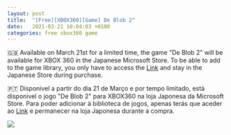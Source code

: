 ```yaml
---
layout: post
title:  "[Free][XBOX360][Game] De Blob 2"
date:   2021-03-21 10:04:03 +0100
categories: free xbox360 game
---
```


🇬🇧 Available on March 21st for a limited time, the game "De Blob 2" will be available for XBOX 360 in the Japanese Microsoft Store.
To be able to add to the game library, you only have to access the [Link][direct-link] and stay in the Japanese Store during purchase.

🇵🇹 Disponivel a partir do dia 21 de Março e por tempo limitado, está disponivel o jogo "De Blob 2" para XBOX360 na loja Japonesa da Microsoft Store.
Para poder adicionar à biblioteca de jogos, apenas terás que aceder ao [Link][direct-link] e permanecer na loja Japonesa durante a compra.

<!--
![image game](/images/WargameRedDragon.jpg)
![image game]({{ BASE_PATH }}/assets/images/WargameRedDragon.jpg)
-->

<img src="{{ site.BASE_PATH }}/images/deblob2.jpg">

[direct-link]: https://www.microsoft.com/ja-jp/p/de-blob-2/btzcngwlqpz0